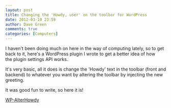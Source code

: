 ```yaml
---
layout: post
title: Changing the 'Howdy, user' on the toolbar for WordPress
date: 2012-03-10 23:59
author: Dave Green
comments: true
categories: [Computers]
---
```

I haven't been doing much on here in the way of computing lately, so to get back to it, here's a WordPress plugin I wrote to get a better idea of how the plugin settings API works.

It's very basic, all it does is change the 'Howdy' text in the toolbar (front and backend) to whatever you want by altering the toolbar by injecting the new greeting.

It was good fun to write, so here it is!

[WP-AlterHowdy](http://tookitaway.co.uk/wp-content/uploads/2012/03/wp-alterhowdy.zip)
